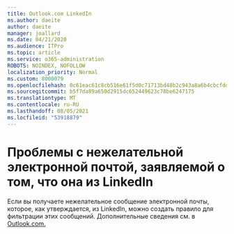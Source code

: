 ```yaml
---
title: Outlook.com LinkedIn
ms.author: daeite
author: daeite
manager: joallard
ms.date: 04/21/2020
ms.audience: ITPro
ms.topic: article
ms.service: o365-administration
ROBOTS: NOINDEX, NOFOLLOW
localization_priority: Normal
ms.custom: 8000079
ms.openlocfilehash: 0c61eac61c8cb516e61f5d0c71713bd48b2c943a8a6b4cbcfddafb81016b4780
ms.sourcegitcommit: b5f7da89a650d2915dc652449623c78be6247175
ms.translationtype: MT
ms.contentlocale: ru-RU
ms.lasthandoff: 08/05/2021
ms.locfileid: "53918879"
---
```

# <a name="issues-with-junk-email-claiming-to-be-from-linkedin"></a>Проблемы с нежелательной электронной почтой, заявляемой о том, что она из LinkedIn

Если вы получаете нежелательное сообщение электронной почты, которое, как утверждается, из LinkedIn, можно создать правило для фильтрации этих сообщений.
Дополнительные сведения см. в [Outlook.com.](https://aka.ms/OutlookComInboxRules)


